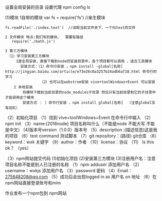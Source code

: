 设置全局安装的目录 设置代理
npm config  ls


(1)模块
     1自带的模块
    var fs = require('fs')  //亲生模块

    fs.readFile('./index.text')  //读取当前文件夹下，一个叫text的文件

    2 文件模块 特点:我们写的模块，  需要有路径
       require('./math.js')

    3 第三方模块
     （1）学习安装第三方模块
         1是全局安装，直接下载到node的安装目录中，各个项目都可以调用 ，适合工具模块
           安装方式：（1）命令行安装 ，npm install -global[名称]    http://jingyan.baidu.com/article/e73e26c0a3257b24adb6a718.html 命令行的学习
                    （2）也可以在webstrom安装 vive+toolWindows+Event 可以安装
        2 本地安装
            将模块下载到当前目录的node_modules子目录 然后只有当前目录和它的子目录中 才能调用这个模块
            安装方式 ： ）命令行安装 ，npm install global[名称]  （注意global没有加杠）

（2）初始化项目
    （1）找到  vive+toolWindows+Event 在命令行中输入
    （2）npm init
    （3）name:(2016node) 项目名称叫什么（不能是node 不能大写 不能是中文）
     (4)版本号version（1.0.0）版本号
     （5）description :(描述信息)这是我的项目
     （6）test command 测试脚本
     （7）git repository：(路径) git仓库
     （8）keyword：wxk 关键字
     （9）author：作者
     （10）license：协议
     （11） Is this ok？ （yes）

 （3）npm网站提交代码
    (1)初始化项目
    (2)安装第三方模块
    (3)注册用户名：注意项目名称不能是别人已注册的名称
      （1）npm adduser 添加用户名
      （2）username：wxkjs 添加用户名
      （3）password 密码
      （4）Email：275648208@qq.com
      （5）成功后会出现logged in as 用户名 on 地址
      （6）在npm网站直接登录账号和mim

 作业发布一个npm包到 npm网站